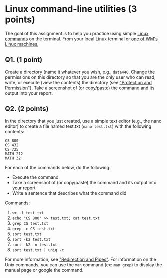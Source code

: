 # Linux command-line utilities (3 points)

The goal of this assignment is to help you practice using simple [Linux commands](https://linuxjourney.com/) on the terminal. From your local Linux terminal or [one of WM's Linux machines](https://www.cs.wm.edu/~tadavis/remoteaccess.html),

## Q1. (1 point) 
Create a directory (name it whatever you wish, e.g., `data440`. Change the permissions on this directory so that you are the only user who can read, write, or execute (view the contents) the directory (see ["Protection and Permission"](https://linuxjourney.com/lesson/file-permissions)). Take a screenshot of (or copy/paste) the command and its output into your report.

## Q2. (2 points) 
In the directory that you just created, use a simple text editor (e.g., the nano editor) to create a file named test.txt (`nano test.txt`) with the following contents:

```text
CS 800
CS 432
CS 725
MATH 212
MATH 32
```

For each of the commands below, do the following:

* Execute the command
* Take a screenshot of (or copy/paste) the command and its output into your report
* Write a sentence that describes what the command did

Commands:

1. `wc -l test.txt`
2. `echo "CS 800" >> test.txt; cat test.txt`
3. `grep CS test.txt`
4. `grep -c CS test.txt`
5. `sort test.txt`
6. `sort -k2 test.txt`
7. `sort -k2 -n test.txt`
8. `sort test.txt | uniq -c`

For more information, see ["Redirection and Pipes"](https://linuxjourney.com/lesson/pipe-tee-redirect).  For information on the Unix commands, you can use the `man` command (ex: `man grep`) to display the manual page or google the command.
